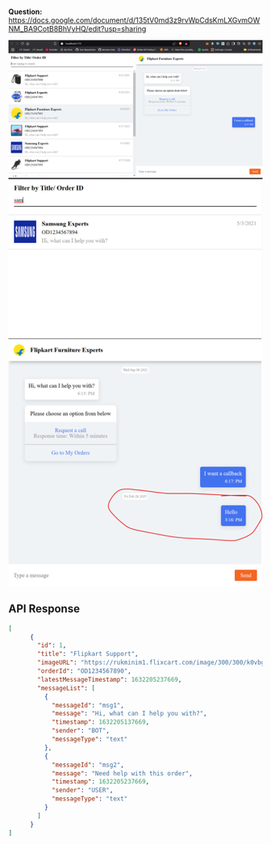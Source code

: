 **Question:** https://docs.google.com/document/d/135tV0md3z9rvWpCdsKmLXGvmOWNM_BA9CotB8BhVyHQ/edit?usp=sharing

![img.png](img.png)
![img_1.png](img_1.png)
![img_2.png](img_2.png)

## API Response 
```json
[
      {
        "id": 1,
        "title": "Flipkart Support",
        "imageURL": "https://rukminim1.flixcart.com/image/300/300/k0vbgy80pkrrdj/speaker/mobile-tablet-speaker/4/n/n/boat-stone-grenade-original-imafg96ffpnpgdv4.jpeg?q=90",
        "orderId": "OD1234567890",
        "latestMessageTimestamp": 1632205237669,
        "messageList": [
          {
            "messageId": "msg1",
            "message": "Hi, what can I help you with?",
            "timestamp": 1632205137669,
            "sender": "BOT",
            "messageType": "text"
          },
          {
            "messageId": "msg2",
            "message": "Need help with this order",
            "timestamp": 1632205237669,
            "sender": "USER",
            "messageType": "text"
          }
        ]
      }
]
```
